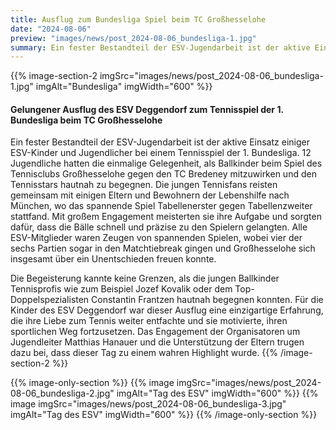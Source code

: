 ```yaml
---
title: Ausflug zum Bundesliga Spiel beim TC Großhesselohe
date: "2024-08-06"
preview: "images/news/post_2024-08-06_bundesliga-1.jpg"
summary: Ein fester Bestandteil der ESV-Jugendarbeit ist der aktive Einsatz einiger ESV-Kinder und Jugendlicher bei einem Tennisspiel der 1. Bundesliga. 12 Jugendliche hatten die einmalige Gelegenheit, als Ballkinder beim Spiel des Tennisclubs Großhesselohe gegen den TC Bredeney mitzuwirken und den Tennisstars hautnah zu begegnen.
---
```


{{% image-section-2 imgSrc="images/news/post_2024-08-06_bundesliga-1.jpg" imgAlt="Bundesliga" imgWidth="600" %}}
#### Gelungener Ausflug des ESV Deggendorf zum Tennisspiel der 1. Bundesliga beim TC Großhesselohe

Ein fester Bestandteil der ESV-Jugendarbeit ist der aktive Einsatz einiger ESV-Kinder und Jugendlicher bei einem Tennisspiel der 1. Bundesliga. 12 Jugendliche hatten die einmalige Gelegenheit, als Ballkinder beim Spiel des Tennisclubs Großhesselohe gegen den TC Bredeney mitzuwirken und den Tennisstars hautnah zu begegnen. Die jungen Tennisfans reisten gemeinsam mit einigen Eltern und Bewohnern der Lebenshilfe nach München, wo das spannende Spiel Tabellenerster gegen Tabellenzweiter stattfand. Mit großem Engagement meisterten sie ihre Aufgabe und sorgten dafür, dass die Bälle schnell und präzise zu den Spielern gelangten. Alle ESV-Mitglieder waren Zeugen von spannenden Spielen, wobei vier der sechs Partien sogar in den Matchtiebreak gingen und Großhesselohe sich insgesamt über ein Unentschieden freuen konnte.

Die Begeisterung kannte keine Grenzen, als die jungen Ballkinder Tennisprofis wie zum Beispiel Jozef Kovalik oder dem Top-Doppelspezialisten Constantin Frantzen hautnah begegnen konnten. Für die Kinder des ESV Deggendorf war dieser Ausflug eine einzigartige Erfahrung, die ihre Liebe zum Tennis weiter entfachte und sie motivierte, ihren sportlichen Weg fortzusetzen. Das Engagement der Organisatoren um Jugendleiter Matthias Hanauer und die Unterstützung der Eltern trugen dazu bei, dass dieser Tag zu einem wahren Highlight wurde.
{{% /image-section-2 %}}

{{% image-only-section %}}
{{% image imgSrc="images/news/post_2024-08-06_bundesliga-2.jpg" imgAlt="Tag des ESV" imgWidth="600" %}}
{{% image imgSrc="images/news/post_2024-08-06_bundesliga-3.jpg" imgAlt="Tag des ESV" imgWidth="600" %}}
{{% /image-only-section %}}

